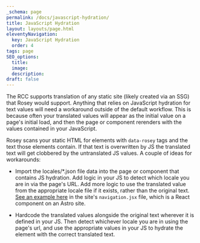 ```yaml
---
_schema: page
permalink: /docs/javascript-hydration/
title: JavaScript Hydration
layout: layouts/page.html
eleventyNavigation:
  key: JavaScript Hydration
  order: 4
tags: page
SEO_options:
  title:
  image:
  description:
draft: false
---
```


The RCC supports translation of any static site (likely created via an SSG) that Rosey would support. Anything that relies on JavaScript hydration for text values will need a workaround outside of the default workflow. This is because often your translated values will appear as the initial value on a page's initial load, and then the page or component rerenders with the values contained in your JavaScript. 


Rosey scans your static HTML for elements with `data-rosey` tags and the text those elements contain. If that text is overwritten by JS the translated text will get clobbered by the untranslated JS values. A couple of ideas for workarounds:

- Import the locales/*.json file data into the page or component that contains JS hydration. Add logic in your JS to detect which locale you are in via the page's URL. Add more logic to use the translated value from the appropriate locale file if it exists, rather than the original text. [See an example here](https://github.com/tomrcc/rosey-and-react-demo) in the site's `navigation.jsx` file, which is a React component on an Astro site.

- Hardcode the translated values alongside the original text wherever it is defined in your JS. Then detect whichever locale you are in using the page's url, and use the appropriate values in your JS to hydrate the element with the correct translated text.
